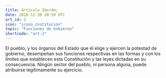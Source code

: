 ```yaml
---
title: Artículo 2&ordm;
date: 2016-12-30 20:59 UTC
art_id: 2
icon: "icono_institucion"
topic: "Funciones de Gobierno"
shortcode: "art-2"
---
```

El pueblo, y los órganos del Estado que él elige y ejercen la potestad de gobierno, desempeñan sus funciones respectivas en las formas y con los límites que establecen esta Constitución y las leyes dictadas en su consecuencia. Ningún sector del pueblo, ni persona alguna, puede atribuirse legítimamente su ejercicio.
